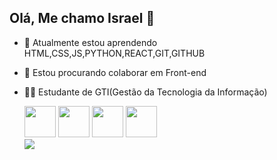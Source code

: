 ## Olá, Me chamo Israel 👋

- 🌱 Atualmente estou aprendendo HTML,CSS,JS,PYTHON,REACT,GIT,GITHUB
- 👯 Estou procurando colaborar em Front-end
- 👩‍💻 Estudante de GTI(Gestão da Tecnologia da Informação)

  <div>
   <img src="https://cdn.jsdelivr.net/gh/devicons/devicon@latest/icons/html5/html5-original-wordmark.svg" width="50" height="50" />
   <img src="https://cdn.jsdelivr.net/gh/devicons/devicon@latest/icons/css3/css3-original-wordmark.svg" width="50" height="50" />
   <img src="https://cdn.jsdelivr.net/gh/devicons/devicon@latest/icons/javascript/javascript-original.svg" width="50" height="50" />
   <img src="https://cdn.jsdelivr.net/gh/devicons/devicon@latest/icons/python/python-original.svg" width="50" height="50" />


  <div>
  <picture>
  <source
    srcset="https://github-readme-stats.vercel.app/api?username=IsraelChaves&show_icons=true&theme=dark"
    media="(prefers-color-scheme: dark)"
  />
  <source
    srcset="https://github-readme-stats.vercel.app/api?username=IsraelChaves&show_icons=true"
    media="(prefers-color-scheme: light), (prefers-color-scheme: no-preference)"
  />
  <img src="https://github-readme-stats.vercel.app/api?username=IsraelChaves&show_icons=true" />
</picture>
  </div>
